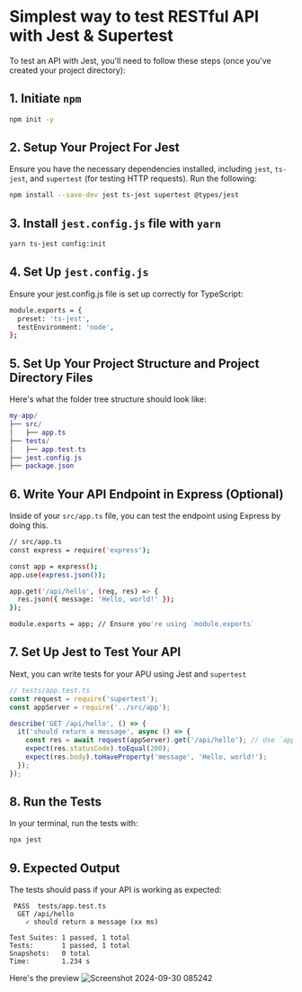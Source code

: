 # Simplest way to test RESTful API with **Jest & Supertest**

To test an API with Jest, you'll need to follow these steps (once you've created your project directory):

## 1. Initiate ```npm```
```bash
npm init -y
```

## 2. Setup Your Project For Jest
Ensure you have the necessary dependencies installed, including ```jest```, ```ts-jest```, and ```supertest``` (for testing HTTP requests). Run the following:
```bash
npm install --save-dev jest ts-jest supertest @types/jest
```

## 3. Install ```jest.config.js``` file with ```yarn```
```bash
yarn ts-jest config:init
```

## 4. Set Up ```jest.config.js```
Ensure your jest.config.js file is set up correctly for TypeScript:
```bash
module.exports = {
  preset: 'ts-jest',
  testEnvironment: 'node',
};
```

## 5. Set Up Your Project Structure and Project Directory Files
Here's what the folder tree structure should look like:
```lua
my-app/
├── src/
│   ├── app.ts
├── tests/
│   ├── app.test.ts
├── jest.config.js
├── package.json
```


## 6. Write Your API Endpoint in Express (Optional)
Inside of your ```src/app.ts``` file, you can test the endpoint using Express by doing this.
```bash
// src/app.ts
const express = require('express');

const app = express();
app.use(express.json());

app.get('/api/hello', (req, res) => {
  res.json({ message: 'Hello, world!' });
});

module.exports = app; // Ensure you're using `module.exports`

```

## 7. Set Up Jest to Test Your API
Next, you can write tests for your APU using Jest and ```supertest```
```ts
// tests/app.test.ts
const request = require('supertest');
const appServer = require('../src/app'); 

describe('GET /api/hello', () => {
  it('should return a message', async () => {
    const res = await request(appServer).get('/api/hello'); // Use `appServer` here
    expect(res.statusCode).toEqual(200);
    expect(res.body).toHaveProperty('message', 'Hello, world!');
  });
});
```

## 8. Run the Tests
In your terminal, run the tests with:
```bash
npx jest
```

## 9. Expected Output
The tests should pass if your API is working as expected:
```vbnet
 PASS  tests/app.test.ts
  GET /api/hello
    ✓ should return a message (xx ms)

Test Suites: 1 passed, 1 total
Tests:       1 passed, 1 total
Snapshots:   0 total
Time:        1.234 s
```

Here's the preview
![Screenshot 2024-09-30 085242](https://github.com/user-attachments/assets/0d4dc430-adec-4486-ac40-ba93feef12a1)
